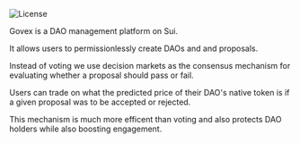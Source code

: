 ![License](https://img.shields.io/badge/license-BSL--1.0-blue.svg)

Govex is a DAO management platform on Sui.

It allows users to permissionlessly create DAOs and and proposals.

Instead of voting we use decision markets as the consensus mechanism for evaluating whether a proposal should pass or fail.

Users can trade on what the predicted price of their DAO's native token is if a given proposal was to be accepted or rejected.

This mechanism is much more efficent than voting and also protects DAO holders while also boosting engagement.




